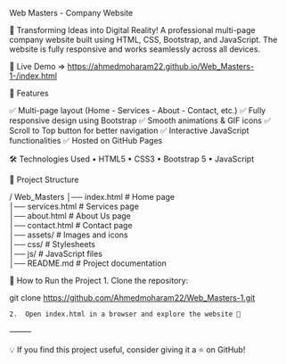
Web Masters - Company Website

🚀 Transforming Ideas into Digital Reality!
A professional multi-page company website built using HTML, CSS, Bootstrap, and JavaScript. The website is fully responsive and works seamlessly across all devices.

🔗 Live Demo => https://ahmedmoharam22.github.io/Web_Masters-1-/index.html

📌 Features

✅ Multi-page layout (Home - Services - About - Contact, etc.)
✅ Fully responsive design using Bootstrap
✅ Smooth animations & GIF icons
✅ Scroll to Top button for better navigation
✅ Interactive JavaScript functionalities
✅ Hosted on GitHub Pages

🛠 Technologies Used
	•	HTML5
	•	CSS3
	•	Bootstrap 5
	•	JavaScript

📂 Project Structure

/ Web_Masters
│── index.html          # Home page  
│── services.html       # Services page  
│── about.html          # About Us page  
│── contact.html        # Contact page  
│── assets/            # Images and icons  
│── css/               # Stylesheets  
│── js/                # JavaScript files  
│── README.md          # Project documentation  

🏁 How to Run the Project
	1.	Clone the repository:

git clone https://github.com/Ahmedmoharam22/Web_Masters-1.git


	2.	Open index.html in a browser and explore the website 🚀

⸻

💡 If you find this project useful, consider giving it a ⭐ on GitHub!
